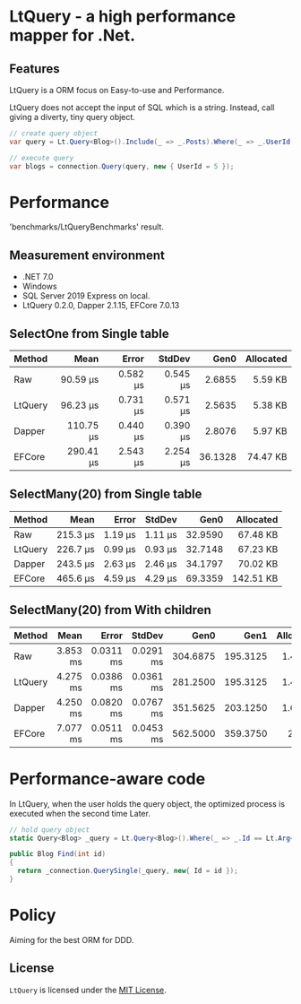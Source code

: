 # LtQuery - a high performance mapper for .Net.

## Features

LtQuery is a ORM focus on Easy-to-use and Performance. 

LtQuery does not accept the input of SQL which is a string.
Instead, call giving a diverty, tiny query object.

```csharp
// create query object
var query = Lt.Query<Blog>().Include(_ => _.Posts).Where(_ => _.UserId == Lt.Arg<int>("UserId")).OrderBy(_ => _.Date).Take(20);

// execute query
var blogs = connection.Query(query, new { UserId = 5 });
```

# Performance

'benchmarks/LtQueryBenchmarks' result. 

## Measurement environment
- .NET 7.0
- Windows
- SQL Server 2019 Express on local.
- LtQuery 0.2.0, Dapper 2.1.15, EFCore 7.0.13

## SelectOne from Single table

| Method  | Mean      | Error    | StdDev   | Gen0    | Allocated |
|-------- |----------:|---------:|---------:|--------:|----------:|
| Raw     |  90.59 μs | 0.582 μs | 0.545 μs |  2.6855 |   5.59 KB |
| LtQuery |  96.23 μs | 0.731 μs | 0.571 μs |  2.5635 |   5.38 KB |
| Dapper  | 110.75 μs | 0.440 μs | 0.390 μs |  2.8076 |   5.97 KB |
| EFCore  | 290.41 μs | 2.543 μs | 2.254 μs | 36.1328 |  74.47 KB |

## SelectMany(20) from Single table

| Method  | Mean     | Error   | StdDev  | Gen0    | Allocated |
|-------- |---------:|--------:|--------:|--------:|----------:|
| Raw     | 215.3 μs | 1.19 μs | 1.11 μs | 32.9590 |  67.48 KB |
| LtQuery | 226.7 μs | 0.99 μs | 0.93 μs | 32.7148 |  67.23 KB |
| Dapper  | 243.5 μs | 2.63 μs | 2.46 μs | 34.1797 |  70.02 KB |
| EFCore  | 465.6 μs | 4.59 μs | 4.29 μs | 69.3359 | 142.51 KB |

## SelectMany(20) from With children

| Method  | Mean     | Error     | StdDev    | Gen0     | Gen1     | Allocated |
|-------- |---------:|----------:|----------:|---------:|---------:|----------:|
| Raw     | 3.853 ms | 0.0311 ms | 0.0291 ms | 304.6875 | 195.3125 |   1.44 MB |
| LtQuery | 4.275 ms | 0.0386 ms | 0.0361 ms | 281.2500 | 195.3125 |   1.44 MB |
| Dapper  | 4.250 ms | 0.0820 ms | 0.0767 ms | 351.5625 | 203.1250 |   1.62 MB |
| EFCore  | 7.077 ms | 0.0511 ms | 0.0453 ms | 562.5000 | 359.3750 |    2.6 MB |

# Performance-aware code
In LtQuery, when the user holds the query object, 
the optimized process is executed when the second time Later.

```csharp
// hold query object
static Query<Blog> _query = Lt.Query<Blog>().Where(_ => _.Id == Lt.Arg<int>()).ToImmutable();

public Blog Find(int id)
{
  return _connection.QuerySingle(_query, new{ Id = id });
}
```

# Policy
Aiming for the best ORM for DDD.

## License

`LtQuery` is licensed under the [MIT License](LICENSE).
